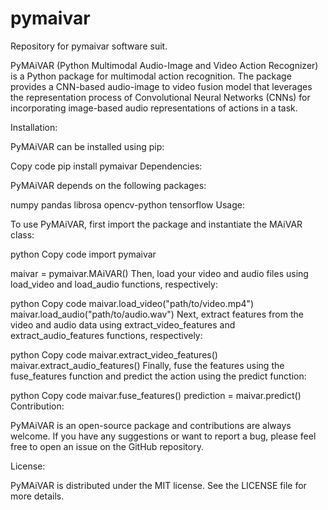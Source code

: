 # pymaivar
Repository for pymaivar software suit.

PyMAiVAR (Python Multimodal Audio-Image and Video Action Recognizer) is a Python package for multimodal action recognition. The package provides a CNN-based audio-image to video fusion model that leverages the representation process of Convolutional Neural Networks (CNNs) for incorporating image-based audio representations of actions in a task.

Installation:

PyMAiVAR can be installed using pip:

Copy code
pip install pymaivar
Dependencies:

PyMAiVAR depends on the following packages:

numpy
pandas
librosa
opencv-python
tensorflow
Usage:

To use PyMAiVAR, first import the package and instantiate the MAiVAR class:

python
Copy code
import pymaivar

maivar = pymaivar.MAiVAR()
Then, load your video and audio files using load_video and load_audio functions, respectively:

python
Copy code
maivar.load_video("path/to/video.mp4")
maivar.load_audio("path/to/audio.wav")
Next, extract features from the video and audio data using extract_video_features and extract_audio_features functions, respectively:

python
Copy code
maivar.extract_video_features()
maivar.extract_audio_features()
Finally, fuse the features using the fuse_features function and predict the action using the predict function:

python
Copy code
maivar.fuse_features()
prediction = maivar.predict()
Contribution:

PyMAiVAR is an open-source package and contributions are always welcome. If you have any suggestions or want to report a bug, please feel free to open an issue on the GitHub repository.

License:

PyMAiVAR is distributed under the MIT license. See the LICENSE file for more details.

